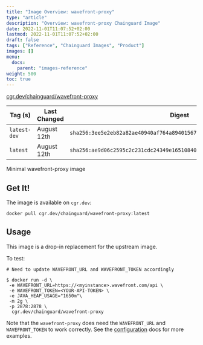 ```yaml
---
title: "Image Overview: wavefront-proxy"
type: "article"
description: "Overview: wavefront-proxy Chainguard Image"
date: 2022-11-01T11:07:52+02:00
lastmod: 2022-11-01T11:07:52+02:00
draft: false
tags: ["Reference", "Chainguard Images", "Product"]
images: []
menu:
  docs:
    parent: "images-reference"
weight: 500
toc: true
---
```


[cgr.dev/chainguard/wavefront-proxy](https://github.com/chainguard-images/images/tree/main/images/wavefront-proxy)

| Tag (s)       | Last Changed | Digest                                                                    |
|---------------|--------------|---------------------------------------------------------------------------|
|  `latest-dev` | August 12th  | `sha256:3ee5e2eb82a82ae40940af764a894015679836c1380ad4c22727cfdaabe89e6b` |
|  `latest`     | August 12th  | `sha256:ae9d06c2595c2c231cdc24349e16510840ecee6f3fff901547d3139b65dd2157` |



Minimal wavefront-proxy image

## Get It!

The image is available on `cgr.dev`:

```
docker pull cgr.dev/chainguard/wavefront-proxy:latest
```

## Usage

This image is a drop-in replacement for the upstream image.

To test:

```shell
# Need to update WAVEFRONT_URL and WAVEFRONT_TOKEN accordingly

$ docker run -d \
 -e WAVEFRONT_URL=https://<myinstance>.wavefront.com/api \
 -e WAVEFRONT_TOKEN=<YOUR-API-TOKEN> \
 -e JAVA_HEAP_USAGE="1650m"\
 -m 2g \
 -p 2878:2878 \
  cgr.dev/chainguard/wavefront-proxy

```

Note that the `wavefront-proxy` does need the `WAVEFRONT_URL` and `WAVEFRONT_TOKEN`  to work correctly.
See the [configuration](https://docs.wavefront.com/proxies_kube_container.html) docs for more examples.

